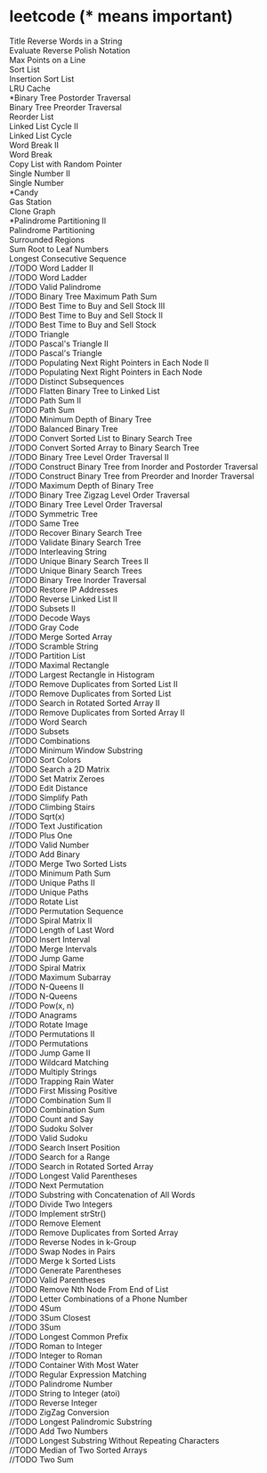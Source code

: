 leetcode (* means important)
========
Title
Reverse Words in a String<br>
Evaluate Reverse Polish Notation<br>
Max Points on a Line<br>
Sort List<br>
Insertion Sort List<br>
LRU Cache<br>
*Binary Tree Postorder Traversal<br>
Binary Tree Preorder Traversal<br>
Reorder List<br>
Linked List Cycle II<br>
Linked List Cycle<br>
Word Break II<br>
Word Break<br>
Copy List with Random Pointer<br>
Single Number II<br>
Single Number<br>
*Candy<br>
Gas Station<br>
Clone Graph<br>
*Palindrome Partitioning II<br>
Palindrome Partitioning<br>
Surrounded Regions<br>
Sum Root to Leaf Numbers<br>
Longest Consecutive Sequence<br>
//TODO Word Ladder II<br>
//TODO Word Ladder<br>
//TODO Valid Palindrome<br>
//TODO Binary Tree Maximum Path Sum<br>
//TODO Best Time to Buy and Sell Stock III<br>
//TODO Best Time to Buy and Sell Stock II<br>
//TODO Best Time to Buy and Sell Stock<br>
//TODO Triangle<br>
//TODO Pascal's Triangle II<br>
//TODO Pascal's Triangle<br>
//TODO Populating Next Right Pointers in Each Node II<br>
//TODO Populating Next Right Pointers in Each Node<br>
//TODO Distinct Subsequences<br>
//TODO Flatten Binary Tree to Linked List<br>
//TODO Path Sum II<br>
//TODO Path Sum<br>
//TODO Minimum Depth of Binary Tree<br>
//TODO Balanced Binary Tree<br>
//TODO Convert Sorted List to Binary Search Tree<br>
//TODO Convert Sorted Array to Binary Search Tree<br>
//TODO Binary Tree Level Order Traversal II<br>
//TODO Construct Binary Tree from Inorder and Postorder Traversal<br>
//TODO Construct Binary Tree from Preorder and Inorder Traversal<br>
//TODO Maximum Depth of Binary Tree<br>
//TODO Binary Tree Zigzag Level Order Traversal<br>
//TODO Binary Tree Level Order Traversal<br>
//TODO Symmetric Tree<br>
//TODO Same Tree<br>
//TODO Recover Binary Search Tree<br>
//TODO Validate Binary Search Tree<br>
//TODO Interleaving String<br>
//TODO Unique Binary Search Trees II<br>
//TODO Unique Binary Search Trees<br>
//TODO Binary Tree Inorder Traversal<br>
//TODO Restore IP Addresses<br>
//TODO Reverse Linked List II<br>
//TODO Subsets II<br>
//TODO Decode Ways<br>
//TODO Gray Code<br>
//TODO Merge Sorted Array<br>
//TODO Scramble String<br>
//TODO Partition List<br>
//TODO Maximal Rectangle<br>
//TODO Largest Rectangle in Histogram<br>
//TODO Remove Duplicates from Sorted List II<br>
//TODO Remove Duplicates from Sorted List<br>
//TODO Search in Rotated Sorted Array II<br>
//TODO Remove Duplicates from Sorted Array II<br>
//TODO Word Search<br>
//TODO Subsets<br>
//TODO Combinations<br>
//TODO Minimum Window Substring<br>
//TODO Sort Colors<br>
//TODO Search a 2D Matrix<br>
//TODO Set Matrix Zeroes<br>
//TODO Edit Distance<br>
//TODO Simplify Path<br>
//TODO Climbing Stairs<br>
//TODO Sqrt(x)<br>
//TODO Text Justification<br>
//TODO Plus One<br>
//TODO Valid Number<br>
//TODO Add Binary<br>
//TODO Merge Two Sorted Lists<br>
//TODO Minimum Path Sum<br>
//TODO Unique Paths II<br>
//TODO Unique Paths<br>
//TODO Rotate List<br>
//TODO Permutation Sequence<br>
//TODO Spiral Matrix II<br>
//TODO Length of Last Word<br>
//TODO Insert Interval<br>
//TODO Merge Intervals<br>
//TODO Jump Game<br>
//TODO Spiral Matrix<br>
//TODO Maximum Subarray<br>
//TODO N-Queens II<br>
//TODO N-Queens<br>
//TODO Pow(x, n)<br>
//TODO Anagrams<br>
//TODO Rotate Image<br>
//TODO Permutations II<br>
//TODO Permutations<br>
//TODO Jump Game II<br>
//TODO Wildcard Matching<br>
//TODO Multiply Strings<br>
//TODO Trapping Rain Water<br>
//TODO First Missing Positive<br>
//TODO Combination Sum II<br>
//TODO Combination Sum<br>
//TODO Count and Say<br>
//TODO Sudoku Solver<br>
//TODO Valid Sudoku<br>
//TODO Search Insert Position<br>
//TODO Search for a Range<br>
//TODO Search in Rotated Sorted Array<br>
//TODO Longest Valid Parentheses<br>
//TODO Next Permutation<br>
//TODO Substring with Concatenation of All Words<br>
//TODO Divide Two Integers<br>
//TODO Implement strStr()<br>
//TODO Remove Element<br>
//TODO Remove Duplicates from Sorted Array<br>
//TODO Reverse Nodes in k-Group<br>
//TODO Swap Nodes in Pairs<br>
//TODO Merge k Sorted Lists<br>
//TODO Generate Parentheses<br>
//TODO Valid Parentheses<br>
//TODO Remove Nth Node From End of List<br>
//TODO Letter Combinations of a Phone Number<br>
//TODO 4Sum<br>
//TODO 3Sum Closest<br>
//TODO 3Sum<br>
//TODO Longest Common Prefix<br>
//TODO Roman to Integer<br>
//TODO Integer to Roman<br>
//TODO Container With Most Water<br>
//TODO Regular Expression Matching<br>
//TODO Palindrome Number<br>
//TODO String to Integer (atoi)<br>
//TODO Reverse Integer<br>
//TODO ZigZag Conversion<br>
//TODO Longest Palindromic Substring<br>
//TODO Add Two Numbers<br>
//TODO Longest Substring Without Repeating Characters<br>
//TODO Median of Two Sorted Arrays<br>
//TODO Two Sum<br>
